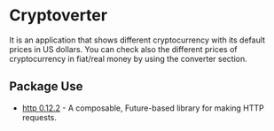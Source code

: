 # Cryptoverter

It is an application that shows different cryptocurrency with its default prices in US dollars. You can check also the different prices of cryptocurrency in fiat/real money by using the converter section.

## Package Use

- [http 0.12.2](https://pub.dev/packages/http) - A composable, Future-based library for making HTTP requests.
